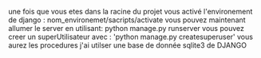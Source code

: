 une fois que vous etes dans la racine du projet vous activé l'environement de django : nom_environemet/sacripts/activate
vous pouvez maintenant allumer le server en utilisant: python manage.py runserver
vous pouvez creer un superUtilisateur avec : 'python manage.py createsuperuser'  vous aurez les procedures 
j'ai utilser une base de donnée sqlite3 de DJANGO

